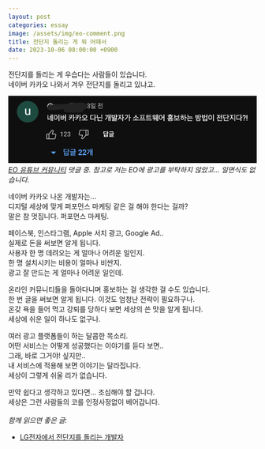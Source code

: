 ```yaml
---
layout: post
categories: essay
image: /assets/img/eo-comment.png
title: 전단지 돌리는 게 뭐 어때서
date: 2023-10-06 08:00:00 +0900
---
```


전단지를 돌리는 게 우습다는 사람들이 있습니다.  
네이버 카카오 나와서 겨우 전단지를 돌리고 있냐고.  

![EO 채널 댓글 중](/assets/img/eo-comment.png)  
*[EO 유튜브 커뮤니티](https://www.youtube.com/post/UgkxKn8DnN-GWkL1SotzN4Vkhf9jfyQG1QHq) 댓글 중. 참고로 저는 EO에 광고를 부탁하지 않았고... 일면식도 없습니다.*

네이버 카카오 나온 개발자는...  
디지털 세상에 맞게 퍼포먼스 마케팅 같은 걸 해야 한다는 걸까?  
말은 참 멋집니다. 퍼포먼스 마케팅.

페이스북, 인스타그램, Apple 서치 광고, Google Ad..  
실제로 돈을 써보면 알게 됩니다.  
사용자 한 명 데려오는 게 얼마나 어려운 일인지.  
한 명 설치시키는 비용이 얼마나 비싼지.  
광고 잘 만드는 게 얼마나 어려운 일인데.

온라인 커뮤니티들을 돌아다니며 홍보하는 걸 생각한 걸 수도 있습니다.  
한 번 글을 써보면 알게 됩니다. 이것도 엄청난 전략이 필요하구나.  
온갖 욕을 들어 먹고 강퇴를 당하다 보면 세상의 쓴 맛을 알게 됩니다.  
세상에 쉬운 일이 하나도 없구나.

여러 광고 플랫폼들이 하는 달콤한 목소리.    
어떤 서비스는 어떻게 성공했다는 이야기를 듣다 보면..  
그래, 바로 그거야! 싶지만..  
내 서비스에 적용해 보면 이야기는 달라집니다.  
세상이 그렇게 쉬울 리가 없습니다.  

만약 쉽다고 생각하고 있다면... 조심해야 할 겁니다.    
세상은 그런 사람들의 코를 인정사정없이 베어갑니다.
<br>
<br>
*함께 읽으면 좋은 글:*
* [LG전자에서 전단지를 돌리는 개발자](/essay/2021/11/15/LG%EC%A0%84%EC%9E%90-%EC%95%9E%EC%97%90%EC%84%9C-%EC%A0%84%EB%8B%A8%EC%A7%80%EB%A5%BC-%EB%8F%8C%EB%A6%AC%EB%8D%98-%EA%B0%9C%EB%B0%9C%EC%9E%90.html)